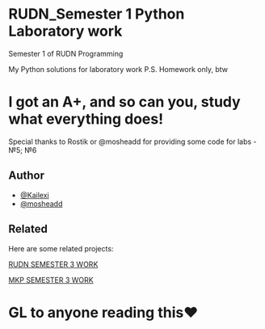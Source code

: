 # RUDN_Semester 1 Python Laboratory work

Semester 1 of RUDN Programming

My Python solutions for laboratory work
P.S. Homework only, btw 

# I got an A+, and so can you, study what everything does!




Special thanks to Rostik or @mosheadd for providing some code for labs - №5; №6

## Author

- [@Kailexi](https://www.github.com/kailexi)
- [@mosheadd](https://github.com/mosheadd)

## Related

Here are some related projects:

[RUDN SEMESTER 3 WORK](https://github.com/Kailexi/C_DZ_Sem3)

[MKP SEMESTER 3 WORK](https://github.com/Kailexi/MKPLABS-RUDN)

# GL to anyone reading this❤️
